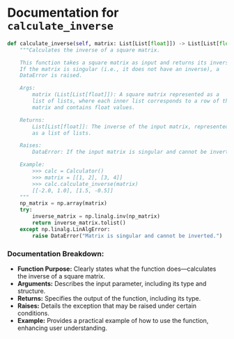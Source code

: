 # Documentation for `calculate_inverse`

```python
def calculate_inverse(self, matrix: List[List[float]]) -> List[List[float]]:
    """Calculates the inverse of a square matrix.

    This function takes a square matrix as input and returns its inverse. 
    If the matrix is singular (i.e., it does not have an inverse), a 
    DataError is raised.

    Args:
        matrix (List[List[float]]): A square matrix represented as a 
        list of lists, where each inner list corresponds to a row of the 
        matrix and contains float values.

    Returns:
        List[List[float]]: The inverse of the input matrix, represented 
        as a list of lists.

    Raises:
        DataError: If the input matrix is singular and cannot be inverted.

    Example:
        >>> calc = Calculator()
        >>> matrix = [[1, 2], [3, 4]]
        >>> calc.calculate_inverse(matrix)
        [[-2.0, 1.0], [1.5, -0.5]]
    """
    np_matrix = np.array(matrix)
    try:
        inverse_matrix = np.linalg.inv(np_matrix)
        return inverse_matrix.tolist()
    except np.linalg.LinAlgError:
        raise DataError("Matrix is singular and cannot be inverted.")
``` 

### Documentation Breakdown:
- **Function Purpose:** Clearly states what the function does—calculates the inverse of a square matrix.
- **Arguments:** Describes the input parameter, including its type and structure.
- **Returns:** Specifies the output of the function, including its type.
- **Raises:** Details the exception that may be raised under certain conditions.
- **Example:** Provides a practical example of how to use the function, enhancing user understanding.